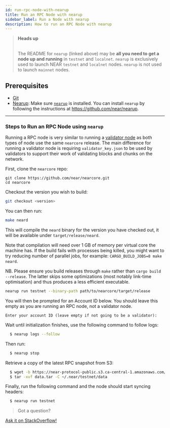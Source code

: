```yaml
---
id: run-rpc-node-with-nearup
title: Run an RPC Node with nearup
sidebar_label: Run a Node with nearup
description: How to run an RPC Node with nearup
---
```



<blockquote class="info">
<strong>Heads up</strong><br /><br />

The README for `nearup` (linked above) may be **all you need to get a node up and running** in `testnet` and `localnet`. `nearup` is exclusively used to launch NEAR `testnet` and `localnet` nodes. `nearup` is not used to launch `mainnet` nodes.

</blockquote>


## Prerequisites

- [Git](https://git-scm.com/)
- [Nearup](https://github.com/near/nearup): Make sure [`nearup`](https://github.com/near/nearup) is installed. You can install `nearup` by following the instructions at https://github.com/near/nearup.

---

### Steps to Run an RPC Node using `nearup`

Running a RPC node is very similar to running a [validator node](/docs/develop/node/validator/running-a-node) as both types of node use the same `nearcore` release. The main difference for running a validator node is requiring `validator_key.json` to be used by validators to support their work of validating blocks and chunks on the network.


First, clone the `nearcore` repo:

```text
git clone https://github.com/near/nearcore.git
cd nearcore
```
Checkout the version you wish to build:

```bash
git checkout <version>
```

You can then run:

```bash
make neard
```

This will compile the `neard` binary for the version you have checked out, it will be available under `target/release/neard`.

Note that compilation will need over 1 GB of memory per virtual core
the machine has. If the build fails with processes being killed, you
might want to try reducing number of parallel jobs, for example:
`CARGO_BUILD_JOBS=8 make neard`.

NB. Please ensure you build releases through `make` rather than `cargo
build --release`.  The latter skips some optimizations (most notably
link-time optimisation) and thus produces a less efficient executable.


```bash
nearup run testnet --binary-path path/to/nearcore/target/release
```

You will then be prompted for an Account ID below. You should leave this empty as you are running an RPC node, not a validator node.

```text
Enter your account ID (leave empty if not going to be a validator):
```

Wait until initialization finishes, use the following command to follow logs:
```bash
  $ nearup logs --follow
```
Then run:
```bash
  $ nearup stop
```

Retrieve a copy of the latest RPC snapshot from S3:
```bash
  $ wget -b https://near-protocol-public.s3.ca-central-1.amazonaws.com/backups/testnet/rpc/data.tar
  $ tar -xvf data.tar -C ~/.near/testnet/data
```

Finally, run the following command and the node should start syncing headers:
```bash
  $ nearup run testnet
```

>Got a question?
<a href="https://stackoverflow.com/questions/tagged/nearprotocol">
  <h8>Ask it on StackOverflow!</h8></a>
